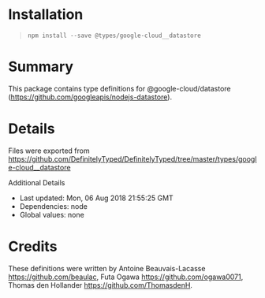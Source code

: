 # Installation
> `npm install --save @types/google-cloud__datastore`

# Summary
This package contains type definitions for @google-cloud/datastore (https://github.com/googleapis/nodejs-datastore).

# Details
Files were exported from https://github.com/DefinitelyTyped/DefinitelyTyped/tree/master/types/google-cloud__datastore

Additional Details
 * Last updated: Mon, 06 Aug 2018 21:55:25 GMT
 * Dependencies: node
 * Global values: none

# Credits
These definitions were written by Antoine Beauvais-Lacasse <https://github.com/beaulac>, Futa Ogawa <https://github.com/ogawa0071>, Thomas den Hollander <https://github.com/ThomasdenH>.
